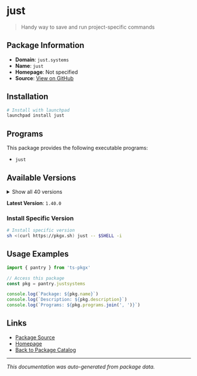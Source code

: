 # just

> Handy way to save and run project-specific commands

## Package Information

- **Domain**: `just.systems`
- **Name**: `just`
- **Homepage**: Not specified
- **Source**: [View on GitHub](https://github.com/pkgxdev/pantry/tree/main/projects/just.systems/package.yml)

## Installation

```bash
# Install with launchpad
launchpad install just
```

## Programs

This package provides the following executable programs:

- `just`

## Available Versions

<details>
<summary>Show all 40 versions</summary>

- `1.40.0`, `1.39.0`, `1.38.0`, `1.37.0`, `1.36.0`
- `1.35.0`, `1.34.0`, `1.33.0`, `1.32.0`, `1.31.0`
- `1.30.1`, `1.30.0`, `1.29.1`, `1.29.0`, `1.28.0`
- `1.27.0`, `1.26.0`, `1.25.2`, `1.25.1`, `1.25.0`
- `1.24.0`, `1.23.0`, `1.22.1`, `1.22.0`, `1.21.0`
- `1.20.0`, `1.19.0`, `1.18.1`, `1.18.0`, `1.17.0`
- `1.16.0`, `1.15.0`, `1.14.0`, `1.13.0`, `1.12.0`
- `1.11.0`, `1.10.0`, `1.9.0`, `1.8.0`, `1.6.0`

</details>

**Latest Version**: `1.40.0`

### Install Specific Version

```bash
# Install specific version
sh <(curl https://pkgx.sh) just -- $SHELL -i
```

## Usage Examples

```typescript
import { pantry } from 'ts-pkgx'

// Access this package
const pkg = pantry.justsystems

console.log(`Package: ${pkg.name}`)
console.log(`Description: ${pkg.description}`)
console.log(`Programs: ${pkg.programs.join(', ')}`)
```

## Links

- [Package Source](https://github.com/pkgxdev/pantry/tree/main/projects/just.systems/package.yml)
- [Homepage](#)
- [Back to Package Catalog](../package-catalog.md)

---

*This documentation was auto-generated from package data.*
